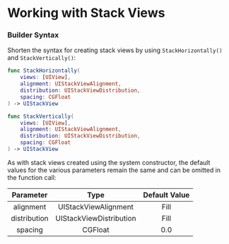 Working with Stack Views
========================

### Builder Syntax

Shorten the syntax for creating stack views by using `StackHorizontally()` and `StackVertically()`:

```swift
func StackHorizontally(
    views: [UIView],
    alignment: UIStackViewAlignment,
    distribution: UIStackViewDistribution,
    spacing: CGFloat
) -> UIStackView

func StackVertically(
    views: [UIView],
    alignment: UIStackViewAlignment,
    distribution: UIStackViewDistribution,
    spacing: CGFloat
) -> UIStackView
```

As with stack views created using the system constructor, the default values for the various parameters remain the same and can be omitted in the function call:

| Parameter    | Type                    | Default Value |
|:------------:|:-----------------------:|:-------------:|
| alignment    | UIStackViewAlignment    | Fill          |
| distribution | UIStackViewDistribution | Fill          |
| spacing      | CGFloat                 | 0.0           |
